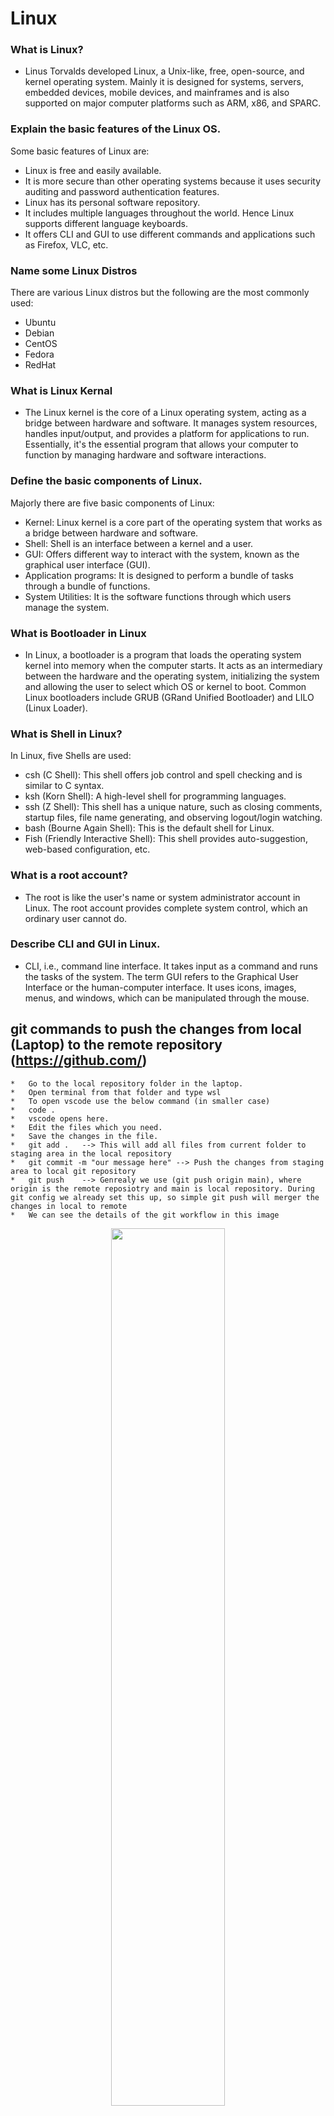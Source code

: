 # Linux
### What is Linux?
* Linus Torvalds developed Linux, a Unix-like, free, open-source, and kernel operating system. Mainly it is designed for systems, servers, embedded devices, mobile devices, and mainframes and is also supported on major computer platforms such as ARM, x86, and SPARC.

### Explain the basic features of the Linux OS.
Some basic features of Linux are:

* Linux is free and easily available.
* It is more secure than other operating systems because it uses security auditing and password authentication features.
* Linux has its personal software repository.
* It includes multiple languages throughout the world. Hence Linux supports different language keyboards.
* It offers CLI and GUI to use different commands and applications such as Firefox, VLC, etc.

### Name some Linux Distros
There are various Linux distros but the following are the most commonly used:

* Ubuntu
* Debian
* CentOS
* Fedora
* RedHat

### What is Linux Kernal
* The Linux kernel is the core of a Linux operating system, acting as a bridge between hardware and software. It manages system resources, handles input/output, and provides a platform for applications to run. Essentially, it's the essential program that allows your computer to function by managing hardware and software interactions. 

### Define the basic components of Linux.
Majorly there are five basic components of Linux:

* Kernel: Linux kernel is a core part of the operating system that works as a bridge between hardware and software.
* Shell: Shell is an interface between a kernel and a user.
* GUI: Offers different way to interact with the system, known as the graphical user interface (GUI).
* Application programs: It is designed to perform a bundle of tasks through a bundle of functions.
* System Utilities: It is the software functions through which users manage the system.

### What is Bootloader in Linux
* In Linux, a bootloader is a program that loads the operating system kernel into memory when the computer starts. It acts as an intermediary between the hardware and the operating system, initializing the system and allowing the user to select which OS or kernel to boot. Common Linux bootloaders include GRUB (GRand Unified Bootloader) and LILO (Linux Loader). 

###  What is Shell in Linux?
In Linux, five Shells are used:

* csh (C Shell): This shell offers job control and spell checking and is similar to C syntax.
* ksh (Korn Shell): A high-level shell for programming languages.
* ssh (Z Shell): This shell has a unique nature, such as closing comments, startup files, file name generating, and observing logout/login watching.
* bash (Bourne Again Shell): This is the default shell for Linux.
* Fish (Friendly Interactive Shell): This shell provides auto-suggestion, web-based configuration, etc.


### What is a root account?
* The root is like the user's name or system administrator account in Linux. The root account provides complete system control, which an ordinary user cannot do.

### Describe CLI and GUI in Linux.
* CLI, i.e., command line interface. It takes input as a command and runs the tasks of the system. 
The term GUI refers to the Graphical User Interface or the human-computer interface. It uses icons, images, menus, and windows, which can be manipulated through the mouse.
 

## git commands to push the changes from local (Laptop) to the remote repository (https://github.com/)
    *   Go to the local repository folder in the laptop.
    *   Open terminal from that folder and type wsl
    *   To open vscode use the below command (in smaller case)
    *   code .
    *   vscode opens here.
    *   Edit the files which you need.
    *   Save the changes in the file.
    *   git add .   --> This will add all files from current folder to staging area in the local repository
    *   git commit -m "our message here" --> Push the changes from staging area to local git repository
    *   git push    --> Genrealy we use (git push origin main), where origin is the remote reposiotry and main is local repository. During git config we already set this up, so simple git push will merger the changes in local to remote
    *   We can see the details of the git workflow in this image  
<p align="center">
    <img width="60%" src="https://business-science.github.io/shiny-production-with-aws-book/img/09_git_cli/git_commands.png">
</p>

# Linux Commands
This page contains linux shell commands and its details

## Basic Commands
### . (dot)
* dot means current directory
### ..  (double dot)
* double dot means parent directory
### man 
* manual availabe in linux
*Example*
```
man cd
```
This will show the list of options and details for cd command. Likewise use man for other commands
### uname -a 
* Operating system version
*Example*
```
priya@LAPTOP-TSTPS35I:~$ uname -a
Linux LAPTOP-TSTPS35I 5.15.167.4-microsoft-standard-WSL2 #1 SMP Tue Nov 5 00:21:55 UTC 2024 x86_64 x86_64 x86_64 GNU/Linux
```
### whoami 
* Username (eg:ubuntu)
*Example*
```
priya@LAPTOP-TSTPS35I:~$ whoami
priya
```
### clear
* To clear the screen (ctrl+l)
### history
* It shows all the command which you works previously
### sudo
* Root user permission (super user do)
### vi (text editor)
* Command : vi [filename]
* To insert : press i or insert button
* To save and quit : esc - shift + semicolon - :wq
* To quit : esc - shift + semicolon - :q!
### nano (It is also a text editor)
* Command : nano [filename]
### pwd (parent working directory) 
* (/home/ubuntu) --> home directory
*Example*
```
priya@LAPTOP-TSTPS35I:~$ pwd
/home/priya
```
### cd (change directory)
* cd [without arguments]    : This will return you to your home directory. 
*Example*
```
priya@LAPTOP-TSTPS35I:~$ cd
priya@LAPTOP-TSTPS35I:~$
```
* cd [directory_name]       : This will move you into the specified directory. You can use either a relative path (relative to your current directory) or an absolute path (starting from the root directory, /). 
*Example*
```
priya@LAPTOP-TSTPS35I:/$ cd mnt
priya@LAPTOP-TSTPS35I:/mnt$
```
* cd ..                     : This moves you up one level in the directory hierarchy (to the parent directory). 

*Example*

```
/mnt/d/Priyas git$ cd ..
/mnt/d$
```
* cd -                      : This will take you back to the previously visited directory. 

*Example*
```
priya@LAPTOP-TSTPS35I:/mnt/d/Priyas git/data$ cd
priya@LAPTOP-TSTPS35I:~$ cd -
/mnt/d/Priyas git/data
priya@LAPTOP-TSTPS35I:/mnt/d/Priyas git/data$
```

* cd /                      : This will take you to the root directory. 
*Example*
```
priya@LAPTOP-TSTPS35I:/$ cd mnt
priya@LAPTOP-TSTPS35I:/mnt$ ls
c  d  e  home  wsl  wslg
priya@LAPTOP-TSTPS35I:/mnt$ cd home
priya@LAPTOP-TSTPS35I:/mnt/home$ ls
AutoReports
priya@LAPTOP-TSTPS35I:/mnt/home$ cd /
priya@LAPTOP-TSTPS35I:/$

```
* cd ~                      : This will take you to your home directory, similar to cd alone. 
*Example*
```
priya@LAPTOP-TSTPS35I:/$ cd ~
priya@LAPTOP-TSTPS35I:~$
```

### mkdir (make directory)
* To create a new directory
    * mkdir [dir_name]
* mkdir -p : It is used to create a sub directory even it doesn't exists.
    * mkdir -p [dir1]/[dir2]/[dir3]
*Example*
```
priya@LAPTOP-TSTPS35I:/mnt/home$ sudo mkdir Datas
[sudo] password for priya:
priya@LAPTOP-TSTPS35I:/mnt/home$ ls
AutoReports  Datas
priya@LAPTOP-TSTPS35I:/mnt/home$ sudo mkdir -p data1/data2/data3
priya@LAPTOP-TSTPS35I:/mnt/home$ ls
AutoReports  Datas  data1
priya@LAPTOP-TSTPS35I:/mnt/home$ cd data1
priya@LAPTOP-TSTPS35I:/mnt/home/data1$ ls
data2
priya@LAPTOP-TSTPS35I:/mnt/home/data1$ cd data2
priya@LAPTOP-TSTPS35I:/mnt/home/data1/data2$ ls
data3
```

### ls (list)
* To check the list of files and directory in current folder.
* ls -lstr
    * -l : long listing format(permissions,size,etc)
    * -s : shows file size in blocks(leftmost column)
    * -t : sorts by modification time(most recent files)
    * -r : reverse the sorting order
    * -s : sorts by file(largest to smallest)
*Example*
```
priya@LAPTOP-TSTPS35I:/mnt/home$ ls -lstr
total 12
4 drwxr-xr-x 2 root root 4096 Jul  4 06:00 AutoReports
4 drwxr-xr-x 2 root root 4096 Jul 12 21:28 Datas
4 drwxr-xr-x 3 root root 4096 Jul 12 21:30 data1
```
* ls -a : shows hidden files and directory
*Example*
```
priya@LAPTOP-TSTPS35I:/mnt/home$ ls -a
.  ..  AutoReports  Datas  data1
```

### touch 
* To create an empty file or change the timestamp of an existing file.
    * touch [file_name.txt]
*Example*
```
priya@LAPTOP-TSTPS35I:/mnt/home$ sudo touch file.txt
priya@LAPTOP-TSTPS35I:/mnt/home$ ls
AutoReports  Datas  data1  file.txt
```

### rm (remove)
* To remove the file or directory.
    * rm [file_name or directory_name]
    * rm *.txt  : It will remove all the .txt files.
    * rm *      : To remove all the files.
*Example*
```
priya@LAPTOP-TSTPS35I:/mnt/home$ sudo rm file.txt
priya@LAPTOP-TSTPS35I:/mnt/home$ ls
AutoReports  Datas  data1
priya@LAPTOP-TSTPS35I:/mnt/home$ sudo rm -r Datas/
priya@LAPTOP-TSTPS35I:/mnt/home$ ls
AutoReports  data1
```

### cat (concatenate)
* It is used to read and display the contents of files.
    * cat [file_name]
*Example*
```
priya@LAPTOP-TSTPS35I:/mnt/home$ vi file.txt
priya@LAPTOP-TSTPS35I:/mnt/home$ cat file.txt
Hello, Good Morning
Welcome to Linux Training Course
Have a nice day!
```

### mv (move or rename files)
* Use the mv command to move files and directories from one directory to another or to rename a file or directory.
    * mv [options] [source-file] [destination-file]
        * source_file_name = The name of the files that we want to rename or move.
        * Destination_file_name = The name of the new location or the name of the file.
*Example*
```
priya@LAPTOP-TSTPS35I:/mnt/home$ sudo mv file.txt file2.txt
priya@LAPTOP-TSTPS35I:/mnt/home$ cat file2.txt
Hello, Good Morning
Welcome to Linux Training Course
Have a nice day!
priya@LAPTOP-TSTPS35I:/mnt/home$ cat file.txt
cat: file.txt: No such file or directory
```

### cp (copy)
* copies the source file specified by the SourceFile parameter to the destination file specified by the TargetFile parameter.
    * cp [options] [source] [destination]
*Example*
```
priya@LAPTOP-TSTPS35I:/mnt/home$ sudo cp file2.txt file.txt
priya@LAPTOP-TSTPS35I:/mnt/home$ cat file2.txt
Hello, Good Morning
Welcome to Linux Training Course
Have a nice day!
priya@LAPTOP-TSTPS35I:/mnt/home$ cat file.txt
Hello, Good Morning
Welcome to Linux Training Course
Have a nice day!
```

### echo
* The echo command in Linux is a built-in command that allows users to display lines of text or strings that are passed as arguments
    * echo [option] [string]

* [options] = The various options available for modifying the behavior of the `echo` command
* [string] = It is the string that we want to display.
*Example*
```
priya@LAPTOP-TSTPS35I:/mnt/home$ echo "Hello,World!"
Hello,World!
```

### >> ( it appends the data of an existing file.)
*Example*
```
priya@LAPTOP-TSTPS35I:/mnt/home$ sudo cat file.txt >> file2.txt
priya@LAPTOP-TSTPS35I:/mnt/home$ cat file2.txt
Hello, Good Morning
Welcome to Linux Training Course
Have a nice day!
Hello, Good Morning
Welcome to Linux Training Course
Have a nice day!
[or]
priya@LAPTOP-TSTPS35I:/mnt/home$ sudo echo "Hello World" >> file.txt
priya@LAPTOP-TSTPS35I:/mnt/home$ cat file.txt
Hello World
Hello World
```
### > (operator used for overwriting files that already exist in the directory.)
*Example*
```
priya@LAPTOP-TSTPS35I:/mnt/home$ sudo echo "Hello World" > file.txt
priya@LAPTOP-TSTPS35I:/mnt/home$ cat file.txt
Hello World
```

## Process Management (ps, top, kill, nohup)

## Project Setup – AutoReports (LINUX Course Project)

* You are a developer managing a project named AutoReports on a Linux system.
* You are currently located in your Downloads directory:
  /home/yourusername/Downloads
* This directory contains a mix of files.
### Tasks
* Create a new project folder named AutoReports in your home directory.

*Example*

```
priya@LAPTOP-TSTPS35I:/home$ sudo mkdir AutoReports
priya@LAPTOP-TSTPS35I:/home$ ls
AutoReports  priya
```
* Inside AutoReports, create the following folder structure using a single command:
    *	src/
    *	src/scripts/
    *	src/modules/
    *	output/
    *	logs/

*Example*

```
priya@LAPTOP-TSTPS35I:/home$ cd AutoReports/
priya@LAPTOP-TSTPS35I:/home/AutoReports$ sudo mkdir -p src/scripts src/modules output logs
priya@LAPTOP-TSTPS35I:/home/AutoReports$ ls
logs  output  src
priya@LAPTOP-TSTPS35I:/home/AutoReports$ cd src
priya@LAPTOP-TSTPS35I:/home/AutoReports/src$ ls
modules  scripts
```
* In the Downloads directory, there are three files:
    * report1.txt
    * report2.txt
    * report_final.txt
    * Move only the files that start with report and end with .txt to the AutoReports/output/ directory.

*Example*

```
priya@LAPTOP-TSTPS35I:/mnt/c/Users/LOGAPRIYA$ cd Downloads/
priya@LAPTOP-TSTPS35I:/mnt/c/Users/LOGAPRIYA/Downloads$ touch report1.txt report2.txt report_final.txt
priya@LAPTOP-TSTPS35I:/mnt/c/Users/LOGAPRIYA/Downloads$ ls

priya@LAPTOP-TSTPS35I:/home/AutoReports$ sudo mv /mnt/c/Users/LOGAPRIYA/Downloads/report*.txt ./output/
priya@LAPTOP-TSTPS35I:/home/AutoReports$ ls
logs  output  src
priya@LAPTOP-TSTPS35I:/home/AutoReports$ cd output
priya@LAPTOP-TSTPS35I:/home/AutoReports/output$ ls
report1.txt  report2.txt  report_final.txt
```
* Inside src/scripts, create a blank file named main.sh and make it executable.

*Example*

```
priya@LAPTOP-TSTPS35I:/home/AutoReports/src/scripts$ sudo touch main.sh
priya@LAPTOP-TSTPS35I:/home/AutoReports/src/scripts$ ls
main.sh
```
* In the logs directory:
    * Create a file named error.log.
    * Then, create a symbolic link to error.log inside the src/ directory.

*Example*

```
priya@LAPTOP-TSTPS35I:/home/AutoReports$ sudo touch ./logs/error.log
priya@LAPTOP-TSTPS35I:/home/AutoReports$ ls
logs  output  src
priya@LAPTOP-TSTPS35I:/home/AutoReports$ cd logs
priya@LAPTOP-TSTPS35I:/home/AutoReports/logs$ ls
error.log

priya@LAPTOP-TSTPS35I:/home/AutoReports/logs$ cd ..
priya@LAPTOP-TSTPS35I:/home/AutoReports$ ls
logs  output  src
priya@LAPTOP-TSTPS35I:/home/AutoReports$ cd src
priya@LAPTOP-TSTPS35I:/home/AutoReports/src$  sudo ln -s ../logs/error.log ./error_link
priya@LAPTOP-TSTPS35I:/home/AutoReports/src$ ls
error_link  modules  scripts

```
* Remove the entire modules directory only if it exists and is empty.

*Example*

```
priya@LAPTOP-TSTPS35I:/home$ ls
AutoReports  priya
priya@LAPTOP-TSTPS35I:/home$ cd AutoReports/
priya@LAPTOP-TSTPS35I:/home/AutoReports$ ls
logs  output  src
priya@LAPTOP-TSTPS35I:/home/AutoReports$ cd ..
priya@LAPTOP-TSTPS35I:/home$ sudo rmdir --ignore-fail-on-non-empty AutoReports/
priya@LAPTOP-TSTPS35I:/home$ ls
AutoReports  priya
priya@LAPTOP-TSTPS35I:/home$ cd AutoReports/
priya@LAPTOP-TSTPS35I:/home/AutoReports$ ls
logs  output  src
priya@LAPTOP-TSTPS35I:/home/AutoReports/src$ cd ../..
priya@LAPTOP-TSTPS35I:/home$ sudo rm -rf AutoReports
priya@LAPTOP-TSTPS35I:/home$ ls
priya

```
## Output of tree ~/AutoReports

![alt text](image.png)

## Linux File Permission & User Management Task
### Task Scenario:
You are the Linux System Administrator for a development team named AlphaDev. You need to set up a project environment where two users collaborate on specific files and directories securely.
### Task Question:
Follow the steps below and apply proper Linux permissions and user management concepts:

1.Create Users and Groups
* Create two users:
    * dev1
    * dev2
*	Create a group named alphadev
*	Add both users to the alphadev group
*Example*
```
# To create add users  
adduser dev1
adduser dev2

# To create group 
groupadd alphadev

usermod -aG alphadev dev1
usermod -aG alphadev dev2

```
2. Setup Project Directory Structure
* Create the following directory structure under 
/opt/project_alpha:
/opt/project_alpha/
├── code/
├── docs/
└── secure/
*	Inside /opt/project_alpha/code/, create:
    *	app.sh
*	Inside /opt/project_alpha/docs/, create:
    *	readme.txt
*	Inside /opt/project_alpha/secure/, create:
    *	credentials.txt
* Use touch command to create the files.
*Example*
```
# Create directory structure
sudo mkdir -p /opt/project_alpha/{code,docs,secure}

# Create files
sudo touch /opt/project_alpha/code/app.sh
sudo touch /opt/project_alpha/docs/readme.txt
sudo touch /opt/project_alpha/secure/credentials.txt

```
3. Ownership & Permissions
* Apply the following rules:
* /opt/project_alpha	root:alphadev	770	Base directory for the project
* /opt/project_alpha/code/	dev1:alphadev	770	 ;Dev1 writes code
* /opt/project_alpha/docs/	dev2:alphadev	774 ;	Dev2 edits docs; readable by all
* /opt/project_alpha/secure/	root:root	700	;Only root can access credentials
* credentials.txt	root:root	600;	Confidential file
* Use chown and chmod to apply these rules.
*Example*
```
# 1. Base project directory
sudo chown root:alphadev /opt/project_alpha
sudo chmod 770 /opt/project_alpha

# 2. code/
sudo chown dev1:alphadev /opt/project_alpha/code
sudo chmod 770 /opt/project_alpha/code
sudo chown dev1:alphadev /opt/project_alpha/code/app.sh
sudo chmod 660 /opt/project_alpha/code/app.sh

# 3. docs/
sudo chown dev2:alphadev /opt/project_alpha/docs
sudo chmod 774 /opt/project_alpha/docs
sudo chown dev2:alphadev /opt/project_alpha/docs/readme.txt
sudo chmod 664 /opt/project_alpha/docs/readme.txt

# 4. secure/
sudo chown root:root /opt/project_alpha/secure
sudo chmod 700 /opt/project_alpha/secure
sudo chown root:root /opt/project_alpha/secure/credentials.txt
sudo chmod 600 /opt/project_alpha/secure/credentials.txt

```
4. Access Testing
*	Switch to user dev1 and test:
*	Write to app.sh
*	Read readme.txt
*	Try accessing credentials.txt (should be denied)
*	Switch to user dev2 and test:
*	Write to readme.txt
*	Try editing app.sh (should be allowed if group permission is set)

*Example*
```
# To switch users 
su - dev1
su - dev2

# As Dev1
# 1. Write to app.sh
echo "echo Hello from dev1" >> /opt/project_alpha/code/app.sh

# 2. Read readme.txt
cat /opt/project_alpha/docs/readme.txt

# 3. Try accessing credentials.txt (should fail)
cat /opt/project_alpha/secure/credentials.txt

# As Dev2
# 1. Write to readme.txt
echo "Updated by dev2" >> /opt/project_alpha/docs/readme.txt

# 2. Try editing app.sh (should succeed if group has write)
echo "Edited by dev2" >> /opt/project_alpha/code/app.sh

```
### Expected Commands to Use
*	adduser, groupadd, usermod
*	mkdir, touch
*	chown, chmod
*	su - username
*	ls -l, cat, echo, rm, rmdir

Screenshots to Submit 
1.	User & group creation (id dev1, groups dev2)
![alt text](image-1.png)
2.	ls -l showing permission setup inside /opt/project_alpha
![alt text](image-2.png)
3.	File editing attempts as both users
![alt text](image-3.png)
![alt text](image-4.png)
4.	Error on accessing credentials.txt as dev1 or dev2
![alt text](image-5.png)
